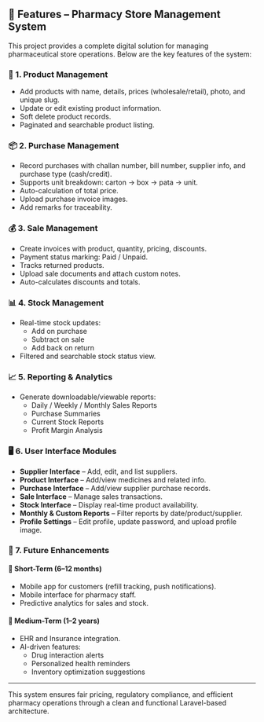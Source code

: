 ## 🚀 Features – Pharmacy Store Management System

This project provides a complete digital solution for managing pharmaceutical store operations. Below are the key features of the system:

### 🧾 1. Product Management
- Add products with name, details, prices (wholesale/retail), photo, and unique slug.
- Update or edit existing product information.
- Soft delete product records.
- Paginated and searchable product listing.

### 📦 2. Purchase Management
- Record purchases with challan number, bill number, supplier info, and purchase type (cash/credit).
- Supports unit breakdown: carton → box → pata → unit.
- Auto-calculation of total price.
- Upload purchase invoice images.
- Add remarks for traceability.

### 💰 3. Sale Management
- Create invoices with product, quantity, pricing, discounts.
- Payment status marking: Paid / Unpaid.
- Tracks returned products.
- Upload sale documents and attach custom notes.
- Auto-calculates discounts and totals.

### 📊 4. Stock Management
- Real-time stock updates:
  - Add on purchase
  - Subtract on sale
  - Add back on return
- Filtered and searchable stock status view.

### 📈 5. Reporting & Analytics
- Generate downloadable/viewable reports:
  - Daily / Weekly / Monthly Sales Reports
  - Purchase Summaries
  - Current Stock Reports
  - Profit Margin Analysis

### 🖥️ 6. User Interface Modules
- **Supplier Interface** – Add, edit, and list suppliers.
- **Product Interface** – Add/view medicines and related info.
- **Purchase Interface** – Add/view supplier purchase records.
- **Sale Interface** – Manage sales transactions.
- **Stock Interface** – Display real-time product availability.
- **Monthly & Custom Reports** – Filter reports by date/product/supplier.
- **Profile Settings** – Edit profile, update password, and upload profile image.

### 🔮 7. Future Enhancements
#### 📱 Short-Term (6–12 months)
- Mobile app for customers (refill tracking, push notifications).
- Mobile interface for pharmacy staff.
- Predictive analytics for sales and stock.

#### 🤖 Medium-Term (1–2 years)
- EHR and Insurance integration.
- AI-driven features:
  - Drug interaction alerts
  - Personalized health reminders
  - Inventory optimization suggestions

---

This system ensures fair pricing, regulatory compliance, and efficient pharmacy operations through a clean and functional Laravel-based architecture.
